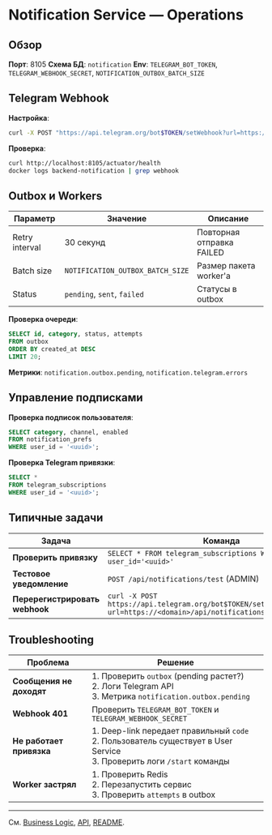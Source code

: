 # Notification Service — Operations

## Обзор

**Порт**: 8105
**Схема БД**: `notification`
**Env**: `TELEGRAM_BOT_TOKEN`, `TELEGRAM_WEBHOOK_SECRET`, `NOTIFICATION_OUTBOX_BATCH_SIZE`

## Telegram Webhook

**Настройка**:
```bash
curl -X POST "https://api.telegram.org/bot$TOKEN/setWebhook?url=https://<domain>/api/notifications/telegram/webhook"
```

**Проверка**:
```bash
curl http://localhost:8105/actuator/health
docker logs backend-notification | grep webhook
```

## Outbox и Workers

| Параметр | Значение | Описание |
|----------|----------|----------|
| Retry interval | 30 секунд | Повторная отправка FAILED |
| Batch size | `NOTIFICATION_OUTBOX_BATCH_SIZE` | Размер пакета worker'а |
| Status | `pending`, `sent`, `failed` | Статусы в outbox |

**Проверка очереди**:
```sql
SELECT id, category, status, attempts
FROM outbox
ORDER BY created_at DESC
LIMIT 20;
```

**Метрики**: `notification.outbox.pending`, `notification.telegram.errors`

## Управление подписками

**Проверка подписок пользователя**:
```sql
SELECT category, channel, enabled
FROM notification_prefs
WHERE user_id = '<uuid>';
```

**Проверка Telegram привязки**:
```sql
SELECT *
FROM telegram_subscriptions
WHERE user_id = '<uuid>';
```

## Типичные задачи

| Задача | Команда |
|--------|---------|
| **Проверить привязку** | `SELECT * FROM telegram_subscriptions WHERE user_id='<uuid>'` |
| **Тестовое уведомление** | `POST /api/notifications/test` (ADMIN) |
| **Перерегистрировать webhook** | `curl -X POST https://api.telegram.org/bot$TOKEN/setWebhook -d url=https://<domain>/api/notifications/telegram/webhook` |

## Troubleshooting

| Проблема | Решение |
|----------|---------|
| **Сообщения не доходят** | 1. Проверить `outbox` (pending растет?)<br>2. Логи Telegram API<br>3. Метрика `notification.outbox.pending` |
| **Webhook 401** | Проверить `TELEGRAM_BOT_TOKEN` и `TELEGRAM_WEBHOOK_SECRET` |
| **Не работает привязка** | 1. Deep-link передает правильный `code`<br>2. Пользователь существует в User Service<br>3. Проверить логи `/start` команды |
| **Worker застрял** | 1. Проверить Redis<br>2. Перезапустить сервис<br>3. Проверить `attempts` в outbox |

---

См. [Business Logic](business-logic.md), [API](api.md), [README](README.md).